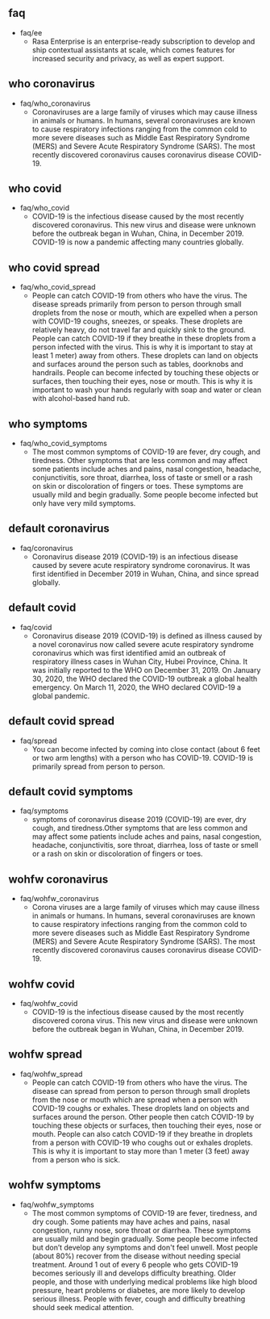 ## faq
* faq/ee
  - Rasa Enterprise is an enterprise-ready subscription to develop and ship contextual assistants at scale, which comes features for increased security and privacy, as well as expert support.

## who coronavirus
* faq/who_coronavirus
  - Coronaviruses are a large family of viruses which may cause illness in animals or humans.  In humans, several coronaviruses are known to cause respiratory infections ranging from the common cold to more severe diseases such as Middle East Respiratory Syndrome (MERS) and Severe Acute Respiratory Syndrome (SARS). The most recently discovered coronavirus causes coronavirus disease COVID-19.

## who covid
* faq/who_covid
  - COVID-19 is the infectious disease caused by the most recently discovered coronavirus. This new virus and disease were unknown before the outbreak began in Wuhan, China, in December 2019. COVID-19 is now a pandemic affecting many countries globally.

## who covid spread
* faq/who_covid_spread
  - People can catch COVID-19 from others who have the virus. The disease spreads primarily from person to person through small droplets from the nose or mouth, which are expelled when a person with COVID-19 coughs, sneezes, or speaks. These droplets are relatively heavy, do not travel far and quickly sink to the ground. People can catch COVID-19 if they breathe in these droplets from a person infected with the virus.  This is why it is important to stay at least 1 meter) away from others. These droplets can land on objects and surfaces around the person such as tables, doorknobs and handrails.  People can become infected by touching these objects or surfaces, then touching their eyes, nose or mouth.  This is why it is important to wash your hands regularly with soap and water or clean with alcohol-based hand rub.

## who symptoms
* faq/who_covid_symptoms
  - The most common symptoms of COVID-19 are fever, dry cough, and tiredness. Other symptoms that are less common and may affect some patients include aches and pains, nasal congestion, headache, conjunctivitis, sore throat, diarrhea, loss of taste or smell or a rash on skin or discoloration of fingers or toes. These symptoms are usually mild and begin gradually. Some people become infected but only have very mild symptoms.

## default coronavirus
* faq/coronavirus
  - Coronavirus disease 2019 (COVID-19) is an infectious disease caused by severe acute respiratory syndrome coronavirus. It was first identified in December 2019 in Wuhan, China, and since spread globally.

## default covid
* faq/covid
  - Coronavirus disease 2019 (COVID-19) is defined as illness caused by a novel coronavirus now called severe acute respiratory syndrome coronavirus which was first identified amid an outbreak of respiratory illness cases in Wuhan City, Hubei Province, China. It was initially reported to the WHO on December 31, 2019. On January 30, 2020, the WHO declared the COVID-19 outbreak a global health emergency. On March 11, 2020, the WHO declared COVID-19 a global pandemic.

## default covid spread
* faq/spread
  - You can become infected by coming into close contact (about 6 feet or two arm lengths) with a person who has COVID-19. COVID-19 is primarily spread from person to person.

## default covid symptoms
* faq/symptoms
  - symptoms of coronavirus disease 2019 (COVID-19) are ever, dry cough, and tiredness.Other symptoms that are less common and may affect some patients include aches and pains, nasal congestion, headache, conjunctivitis, sore throat, diarrhea, loss of taste or smell or a rash on skin or discoloration of fingers or toes.

## wohfw coronavirus
* faq/wohfw_coronavirus
  - Corona viruses are a large family of viruses which may cause illness in animals or humans. In humans, several coronaviruses are known to cause respiratory infections ranging from the common cold to more severe diseases such as Middle East Respiratory Syndrome (MERS) and Severe Acute Respiratory Syndrome (SARS). The most recently discovered coronavirus causes coronavirus disease COVID-19.

## wohfw covid
* faq/wohfw_covid
  - COVID-19 is the infectious disease caused by the most recently discovered corona virus. This new virus and disease were unknown before the outbreak began in Wuhan, China, in December 2019.

## wohfw spread
* faq/wohfw_spread
  - People can catch COVID-19 from others who have the virus. The disease can spread from person to person through small droplets from the nose or mouth which are spread when a person with COVID-19 coughs or exhales. These droplets land on objects and surfaces around the person. Other people then catch COVID-19 by touching these objects or surfaces, then touching their eyes, nose or mouth. People can also catch COVID-19 if they breathe in droplets from a person with COVID-19 who coughs out or exhales droplets. This is why it is important to stay more than 1 meter (3 feet) away from a person who is sick.

## wohfw symptoms
* faq/wohfw_symptoms
  - The most common symptoms of COVID-19 are fever, tiredness, and dry cough. Some patients may have aches and pains, nasal congestion, runny nose, sore throat or diarrhea. These symptoms are usually mild and begin gradually. Some people become infected but don’t develop any symptoms and don't feel unwell. Most people (about 80%) recover from the disease without needing special treatment. Around 1 out of every 6 people who gets COVID-19 becomes seriously ill and develops difficulty breathing. Older people, and those with underlying medical problems like high blood pressure, heart problems or diabetes, are more likely to develop serious illness. People with fever, cough and difficulty breathing should seek medical attention.
